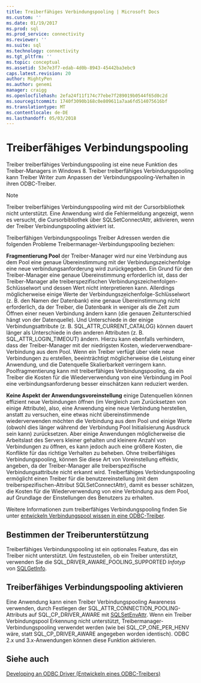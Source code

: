 ```yaml
---
title: Treiberfähiges Verbindungspooling | Microsoft Docs
ms.custom: ''
ms.date: 01/19/2017
ms.prod: sql
ms.prod_service: connectivity
ms.reviewer: ''
ms.suite: sql
ms.technology: connectivity
ms.tgt_pltfrm: ''
ms.topic: conceptual
ms.assetid: 53e7e3f7-edab-4d0b-8943-45442ba3ebc9
caps.latest.revision: 20
author: MightyPen
ms.author: genemi
manager: craigg
ms.openlocfilehash: 2efa24f11f174c77ebe7f289019b0544f65d0c2d
ms.sourcegitcommit: 1740f3090b168c0e809611a7aa6fd514075616bf
ms.translationtype: MT
ms.contentlocale: de-DE
ms.lasthandoff: 05/03/2018
---
```

# <a name="driver-aware-connection-pooling"></a>Treiberfähiges Verbindungspooling
Treiber treiberfähiges Verbindungspooling ist eine neue Funktion des Treiber-Managers in Windows 8. Treiber treiberfähiges Verbindungspooling kann Treiber Writer zum Anpassen der Verbindungspooling-Verhalten in ihren ODBC-Treiber.  
  
> [!NOTE]  
>  Treiber treiberfähiges Verbindungspooling wird mit der Cursorbibliothek nicht unterstützt. Eine Anwendung wird die Fehlermeldung angezeigt, wenn es versucht, die Cursorbibliothek über SQLSetConnectAttr, aktivieren, wenn der Treiber Verbindungspooling aktiviert ist.  
  
 Treiberfähigen Verbindungspoolings Treiber Adressen werden die folgenden Probleme Treibermanager-Verbindungspooling beziehen:  
  
 **Fragmentierung Pool** der Treiber-Manager wird nur eine Verbindung aus dem Pool eine genaue Übereinstimmung mit der Verbindungszeichenfolge eine neue verbindungsanforderung wird zurückgegeben.  Ein Grund für den Treiber-Manager eine genaue Übereinstimmung erforderlich ist, dass der Treiber-Manager alle treiberspezifischen Verbindungszeichenfolgen-Schlüsselwort und dessen Wert nicht interpretieren kann.  Allerdings möglicherweise einige Werte der Verbindungszeichenfolge-Schlüsselwort (z. B. den Namen der Datenbank) eine genaue Übereinstimmung nicht erforderlich, da der Treiber, die Datenbank in weniger als die Zeit zum Öffnen einer neuen Verbindung ändern kann (die genauen Zeitunterschied hängt von der Datenquelle). Und Unterschiede in der einige Verbindungsattribute (z. B. SQL_ATTR_CURRENT_CATALOG) können dauert länger als Unterschiede in den anderen Attributen (z. B. SQL_ATTR_LOGIN_TIMEOUT) ändern. Hierzu kann ebenfalls verhindern, dass der Treiber-Manager mit der niedrigsten Kosten, wiederverwendbare-Verbindung aus dem Pool. Wenn ein Treiber verfügt über viele neue Verbindungen zu erstellen, beeinträchtigt möglicherweise die Leistung einer Anwendung, und die Datenquelle Skalierbarkeit verringern kann. Poolfragmentierung kann mit treiberfähiges Verbindungspooling, da ein Treiber die Kosten für die Wiederverwendung von eine Verbindung im Pool eine verbindungsanforderung besser einschätzen kann reduziert werden.  
  
 **Keine Aspekt der Anwendungsvoreinstellung** einige Datenquellen können effizient neue Verbindungen öffnen (im Vergleich zum Zurücksetzen von einige Attribute), also, eine Anwendung eine neue Verbindung herstellen, anstatt zu versuchen, eine etwas nicht übereinstimmende wiederverwenden möchten die Verbindung aus dem Pool und einige Werte (obwohl dies länger während der Verbindung Pool Initialisierung Ausdruck sein kann) zurücksetzen. Aber einige Anwendungen möglicherweise die Arbeitslast des Servers kleiner gehalten und kleinere Anzahl von Verbindungen zu öffnen, es kann jedoch auch eine größere Kosten, die Konflikte für das richtige Verhalten zu beheben. Ohne treiberfähiges Verbindungspooling, können Sie diese Art von Voreinstellung effektiv, angeben, da der Treiber-Manager alle treiberspezifische Verbindungsattribute nicht erkannt wird. Treiberfähiges Verbindungspooling ermöglicht einen Treiber für die benutzereinstellung (mit dem treiberspezifischen-Attribut SQLSetConnectAttr), damit es besser schätzen, die Kosten für die Wiederverwendung von eine Verbindung aus dem Pool, auf Grundlage der Einstellungen des Benutzers zu erhalten.  
  
 Weitere Informationen zum treiberfähiges Verbindungspooling finden Sie unter [entwickeln Verbindungspool wissen in eine ODBC-Treiber](../../../odbc/reference/develop-driver/developing-connection-pool-awareness-in-an-odbc-driver.md).  
  
## <a name="determining-driver-support"></a>Bestimmen der Treiberunterstützung  
 Treiberfähiges Verbindungspooling ist ein optionales Feature, das ein Treiber nicht unterstützt. Um festzustellen, ob ein Treiber unterstützt, verwenden Sie die SQL_DRIVER_AWARE_POOLING_SUPPORTED *Infotyp* von [SQLGetInfo](../../../odbc/reference/syntax/sqlgetinfo-function.md).  
  
## <a name="how-to-enable-driver-aware-connection-pooling"></a>Treiberfähiges Verbindungspooling aktivieren  
 Eine Anwendung kann einen Treiber Verbindungspooling Awareness verwenden, durch Festlegen der SQL_ATTR_CONNECTION_POOLING-Attributs auf SQL_CP_DRIVER_AWARE mit [SQLSetEnvAttr](../../../odbc/reference/syntax/sqlsetenvattr-function.md). Wenn ein Treiber Verbindungspool Erkennung nicht unterstützt, Treibermanager-Verbindungspooling verwendet werden (wie bei SQL_CP_ONE_PER_HENV wäre, statt SQL_CP_DRIVER_AWARE angegeben worden identisch). ODBC 2.x und 3.x-Anwendungen können diese Funktion aktivieren.  
  
## <a name="see-also"></a>Siehe auch  
 [Developing an ODBC Driver (Entwickeln eines ODBC-Treibers)](../../../odbc/reference/develop-driver/developing-an-odbc-driver.md)
